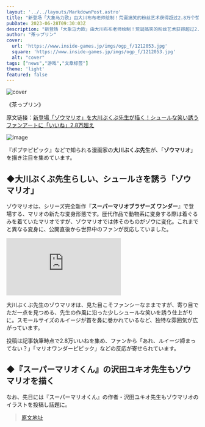 ```yaml
---
layout: '../../layouts/MarkdownPost.astro'
title: "新登场「大象马力欧」由大川布布老师绘制！荒诞搞笑的粉丝艺术获得超过2.8万个赞"
pubDate: 2023-06-28T09:30:03Z
description: "新登场「大象马力欧」由大川布布老师绘制！荒诞搞笑的粉丝艺术获得超过2.8万个赞"
author: "茶っプリン"
cover:
  url: 'https://www.inside-games.jp/imgs/ogp_f/1212053.jpg'
  square: 'https://www.inside-games.jp/imgs/ogp_f/1212053.jpg'
  alt: "cover"
tags: ["news","游戏","文章标签"]
theme: 'light'
featured: false
---
```


![cover](https://www.inside-games.jp/imgs/ogp_f/1212053.jpg)

《茶っプリン》

原文链接：[新登場「ゾウマリオ」を大川ぶくぶ先生が描く！シュールな笑い誘うファンアートに「いいね」2.8万超え](https://www.inside-games.jp/article/2023/06/28/146874.html)

![image](https://www.inside-games.jp/imgs/zoom/1212051.jpg)

『ポプテピピック』などで知られる漫画家の**大川ぶくぶ先生**が、「**ゾウマリオ**」を描き注目を集めています。

## ◆大川ぶくぶ先生らしい、シュールさを誘う「ゾウマリオ」

ゾウマリオは、シリーズ完全新作『**スーパーマリオブラザーズ ワンダー**』で登場する、マリオの新たな変身形態です。歴代作品で動物系に変身する際は着ぐるみを着ていたマリオですが、ゾウマリオでは体そのものがゾウに変化。これまでと異なる変身に、公開直後から世界中のファンが反応していました。

![image](https://platform.twitter.com/widgets.js)

大川ぶくぶ先生のゾウマリオは、見た目こそファンシーなままですが、寄り目でただ一点を見つめる、先生の作風に沿った少しシュールな笑いを誘う仕上がりに。スモールサイズのルイージが首を鼻に巻かれているなど、独特な雰囲気が広がっています。

投稿は記事執筆時点で2.8万いいねを集め、ファンから「あれ、ルイージ締まってない？」「マリオワンダーピピック」などの反応が寄せられています。

## ◆『スーパーマリオくん』の沢田ユキオ先生もゾウマリオを描く

なお、先日には『スーパーマリオくん』の作者・沢田ユキオ先生もゾウマリオのイラストを投稿し話題に。

>[原文地址](https://www.inside-games.jp/article/2023/06/28/146874.html)  
